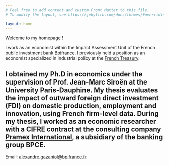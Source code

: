 ```yaml
---
# Feel free to add content and custom Front Matter to this file.
# To modify the layout, see https://jekyllrb.com/docs/themes/#overriding-theme-defaults

layout: home
---
```


Welcome to my homepage !

I work as an economist within the Impact Assessment Unit of the French public investment bank [Bpifrance](https://www.bpifrance.fr/). I previously held a position as an economist specialized in industrial policy at the [French Treasury](https://www.tresor.economie.gouv.fr/).

I obtained my Ph.D in economics under the supervision of Prof. Jean-Marc Siroën at the University Paris-Dauphine. My thesis evaluates the impact of outward foreign direct investment (FDI) on domestic production, employment and innovation, using French firm-level data. During my thesis, I worked as an economic researcher with a CIFRE contract at the consulting company [Pramex International](https://www.pramex.com/), a subsidiary of the banking group BPCE.
---
Email: alexandre.gazaniol@bpifrance.fr
